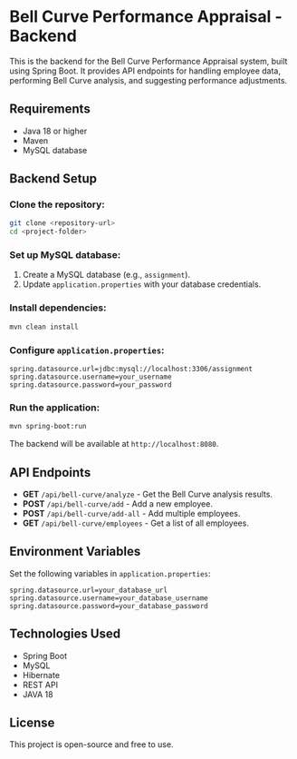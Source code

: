 # Bell Curve Performance Appraisal - Backend

This is the backend for the Bell Curve Performance Appraisal system, built using Spring Boot. It provides API endpoints for handling employee data, performing Bell Curve analysis, and suggesting performance adjustments.

## Requirements
- Java 18 or higher
- Maven
- MySQL database

## Backend Setup
### Clone the repository:
```sh
git clone <repository-url>
cd <project-folder>
```

### Set up MySQL database:
1. Create a MySQL database (e.g., `assignment`).
2. Update `application.properties` with your database credentials.

### Install dependencies:
```sh
mvn clean install
```

### Configure `application.properties`:
```properties
spring.datasource.url=jdbc:mysql://localhost:3306/assignment
spring.datasource.username=your_username
spring.datasource.password=your_password
```

### Run the application:
```sh
mvn spring-boot:run
```
The backend will be available at `http://localhost:8080`.

## API Endpoints
- **GET** `/api/bell-curve/analyze` - Get the Bell Curve analysis results.
- **POST** `/api/bell-curve/add` - Add a new employee.
- **POST** `/api/bell-curve/add-all` - Add multiple employees.
- **GET** `/api/bell-curve/employees` - Get a list of all employees.

## Environment Variables
Set the following variables in `application.properties`:
```properties
spring.datasource.url=your_database_url
spring.datasource.username=your_database_username
spring.datasource.password=your_database_password
```

## Technologies Used
- Spring Boot
- MySQL
- Hibernate
- REST API
- JAVA 18

## License
This project is open-source and free to use.

